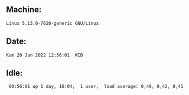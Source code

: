 ## Machine:
```
Linux 5.13.0-7620-generic GNU/Linux
```
## Date:
```
Kam 20 Jan 2022 12:56:01  WIB
```
## Idle:
```
 00:56:01 up 1 day, 16:04,  1 user,  load average: 0,49, 0,42, 0,41
```
